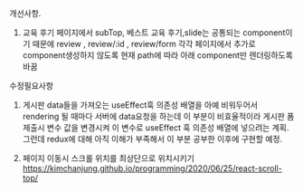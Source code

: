 개선사항.

1. 교육 후기 페이지에서 subTop, 베스트 교육 후기,slide는 공통되는 component이기 때문에 review , review/:id , review/form
   각각 페이지에서 추가로 component생성하지 않도록 현재 path에 따라 아래 component만 렌더링하도록 바꿈

수정필요사항

1. 게시판 data들을 가져오는 useEffect훅 의존성 배열을 아예 비워두어서 rendering 될 때마다 서버에 data요청을 하는데 이 부분이 비효율적이라 게시판 폼 제출시 변수 값을 변경시켜 이 변수로 useEffect 훅 의존성 배열에 넣으려는 계획. 그런데 redux에 대해 아직 이해가 부족해서 이 부분 공부한 이후에 구현할 예정.

2. 페이지 이동시 스크롤 위치를 최상단으로 위치시키기
   https://kimchanjung.github.io/programming/2020/06/25/react-scroll-top/
